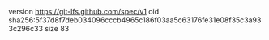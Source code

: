 version https://git-lfs.github.com/spec/v1
oid sha256:5f37d8f7deb034096cccb4965c186f03aa5c63176fe31e08f35c3a933c296c33
size 83

